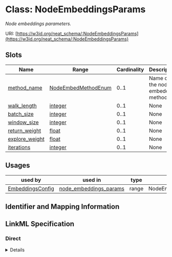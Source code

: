 # Class: NodeEmbeddingsParams
_Node embeddings parameters._





URI: [https://w3id.org/neat_schema/:NodeEmbeddingsParams](https://w3id.org/neat_schema/:NodeEmbeddingsParams)



<!-- no inheritance hierarchy -->



## Slots

| Name | Range | Cardinality | Description  | Info |
| ---  | --- | --- | --- | --- |
| [method_name](method_name.md) | [NodeEmbedMethodEnum](NodeEmbedMethodEnum.md) | 0..1 | Name of the node embedding method.  | . |
| [walk_length](walk_length.md) | [integer](integer.md) | 0..1 | None  | . |
| [batch_size](batch_size.md) | [integer](integer.md) | 0..1 | None  | . |
| [window_size](window_size.md) | [integer](integer.md) | 0..1 | None  | . |
| [return_weight](return_weight.md) | [float](float.md) | 0..1 | None  | . |
| [explore_weight](explore_weight.md) | [float](float.md) | 0..1 | None  | . |
| [iterations](iterations.md) | [integer](integer.md) | 0..1 | None  | . |


## Usages


| used by | used in | type | used |
| ---  | --- | --- | --- |
| [EmbeddingsConfig](EmbeddingsConfig.md) | [node_embeddings_params](node_embeddings_params.md) | range | NodeEmbeddingsParams |



## Identifier and Mapping Information









## LinkML Specification

<!-- TODO: investigate https://stackoverflow.com/questions/37606292/how-to-create-tabbed-code-blocks-in-mkdocs-or-sphinx -->

### Direct

<details>
```yaml
name: NodeEmbeddingsParams
description: Node embeddings parameters.
from_schema: https://w3id.org/neat_schema
attributes:
  method_name:
    name: method_name
    description: Name of the node embedding method.
    from_schema: https://w3id.org/neat_schema
    range: node_embed_method_enum
  walk_length:
    name: walk_length
    from_schema: https://w3id.org/neat_schema
    range: integer
  batch_size:
    name: batch_size
    from_schema: https://w3id.org/neat_schema
    range: integer
  window_size:
    name: window_size
    from_schema: https://w3id.org/neat_schema
    range: integer
  return_weight:
    name: return_weight
    from_schema: https://w3id.org/neat_schema
    range: float
  explore_weight:
    name: explore_weight
    from_schema: https://w3id.org/neat_schema
    range: float
  iterations:
    name: iterations
    from_schema: https://w3id.org/neat_schema
    range: integer

```
</details>

### Induced

<details>
```yaml
name: NodeEmbeddingsParams
description: Node embeddings parameters.
from_schema: https://w3id.org/neat_schema
attributes:
  method_name:
    name: method_name
    description: Name of the node embedding method.
    from_schema: https://w3id.org/neat_schema
    alias: method_name
    owner: NodeEmbeddingsParams
    range: node_embed_method_enum
  walk_length:
    name: walk_length
    from_schema: https://w3id.org/neat_schema
    alias: walk_length
    owner: NodeEmbeddingsParams
    range: integer
  batch_size:
    name: batch_size
    from_schema: https://w3id.org/neat_schema
    alias: batch_size
    owner: NodeEmbeddingsParams
    range: integer
  window_size:
    name: window_size
    from_schema: https://w3id.org/neat_schema
    alias: window_size
    owner: NodeEmbeddingsParams
    range: integer
  return_weight:
    name: return_weight
    from_schema: https://w3id.org/neat_schema
    alias: return_weight
    owner: NodeEmbeddingsParams
    range: float
  explore_weight:
    name: explore_weight
    from_schema: https://w3id.org/neat_schema
    alias: explore_weight
    owner: NodeEmbeddingsParams
    range: float
  iterations:
    name: iterations
    from_schema: https://w3id.org/neat_schema
    alias: iterations
    owner: NodeEmbeddingsParams
    range: integer

```
</details>